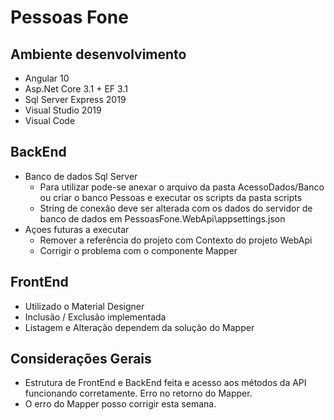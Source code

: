 # Pessoas Fone

## Ambiente desenvolvimento
 - Angular 10 
 - Asp.Net Core 3.1 + EF 3.1
 - Sql Server Express 2019
 - Visual Studio 2019
 - Visual Code
## BackEnd
 - Banco de dados Sql Server 
   - Para utilizar pode-se anexar o arquivo da pasta AcessoDados/Banco ou criar o banco Pessoas e executar os scripts da pasta scripts
   - String de conexão deve ser alterada com os dados do servidor de banco de dados em PessoasFone.WebApi\appsettings.json
 - Açoes futuras a executar
   - Remover a referência do projeto com Contexto do projeto WebApi
   - Corrigir o problema com o componente Mapper 
## FrontEnd
 - Utilizado o Material Designer
 - Inclusão / Exclusão implementada
 - Listagem e Alteração dependem da solução do Mapper
## Considerações Gerais
 - Estrutura de FrontEnd e BackEnd feita e acesso aos métodos da API funcionando corretamente. Erro no retorno do Mapper.
 - O erro do Mapper posso corrigir esta semana.
